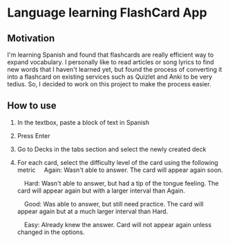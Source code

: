 # Language learning FlashCard App

## Motivation
I'm learning Spanish and found that flashcards are really efficient way to expand vocabulary. 
I personally like to read articles or song lyrics to find new words that I haven't learned yet, but found the process of converting it into a flashcard on existing services such as Quizlet and Anki to be very tedius.
So, I decided to work on this project to make the process easier.


## How to use
1. In the textbox, paste a block of text in Spanish
2. Press Enter
3. Go to Decks in the tabs section and select the newly created deck
4. For each card, select the difficulty level of the card using the following metric
      &nbsp;&nbsp;&nbsp;&nbsp;Again: Wasn't able to answer. The card will appear again soon.

   
      &nbsp;&nbsp;&nbsp;&nbsp;Hard: Wasn't able to answer, but had a tip of the tongue feeling. The card will appear again but with a larger interval than Again.
   
      &nbsp;&nbsp;&nbsp;&nbsp;Good: Was able to answer, but still need practice. The card will appear again but at a much larger interval than Hard.
   
      &nbsp;&nbsp;&nbsp;&nbsp;Easy: Already knew the answer. Card will not appear again unless changed in the options.
